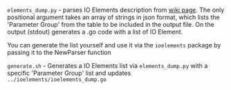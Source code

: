 `elements_dump.py` - parses IO Elements description
from [wiki page](https://wiki.teltonika-mobility.com/view/Full_AVL_ID_List).
The only positional argument takes an array of strings in json format,
which lists the 'Parameter Group' from the table to be included in the output file.
On the output (stdout) generates a .go code with a list of IO Element.

You can generate the list yourself and use it via the `ioelements`
package by passing it to the NewParser function

`generate.sh` - Generates a IO Elements list via `elements_dump.py`
with a specific 'Parameter Group' list and updates `../ioelements/ioelements_dump.go`